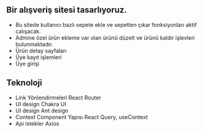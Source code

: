 ## Bir alışveriş sitesi tasarlıyoruz. 
* Bu sitede kullanıcı bazlı sepete ekle ve sepetten çıkar fonksiyonları aktif calışacak. 
* Admine özel ürün ekleme var olan ürünü düzelt ve ürünü kaldır işlevleri bulunmaktadır.
* Ürün detay sayfaları
* Üye kayıt işlemleri
* Üye girişi

## Teknoloji
* Link Yönlendirmeleri React Router 
* UI design Chakra UI
* UI design Ant design
* Context Component  Yapısı  React Query, useContext
* Api istekler Axios
